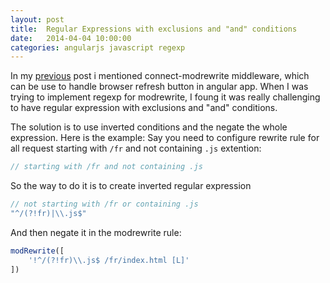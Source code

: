 ```yaml
---
layout: post
title:  Regular Expressions with exclusions and "and" conditions
date:   2014-04-04 10:00:00
categories: angularjs javascript regexp
---
```


In my [previous](/2014/03/26/angular-html5mode-refresh.html) post i mentioned connect-modrewrite middleware, 
which can be use to handle browser refresh button in angular app. When I was trying to implement regexp for modrewrite, 
I foung it was really challenging to have regular expression with exclusions and "and" conditions.

The solution is to use inverted conditions and the negate the whole expression.
Here is the example: Say you need to configure rewrite rule for all request starting with `/fr`
and not containing `.js` extention:

```js
// starting with /fr and not containing .js
```

So the way to do it is to create inverted regular expression

```js
// not starting with /fr or containing .js
"^/(?!fr)|\\.js$"
```

And then negate it in the modrewrite rule:

```js
modRewrite([
    '!^/(?!fr)\\.js$ /fr/index.html [L]'
])
```
